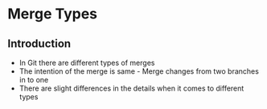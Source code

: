 # Merge Types

## Introduction
- In Git there are different types of merges
- The intention of the merge is same - Merge changes from two branches in to one
- There are slight differences in the details when it comes to different types


